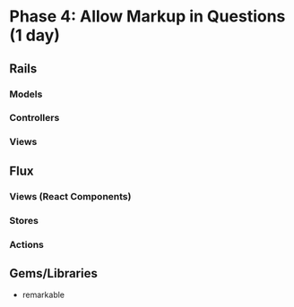 # Phase 4: Allow Markup in Questions (1 day)

## Rails
### Models

### Controllers

### Views

## Flux
### Views (React Components)

### Stores

### Actions

## Gems/Libraries
* remarkable
